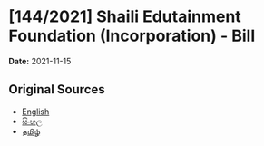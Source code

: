 # [144/2021] Shaili Edutainment Foundation (Incorporation) - Bill

**Date:** 2021-11-15

## Original Sources

- [English](https://documents.gov.lk/view/bills/2021/11/144-2021_E.pdf)
- [සිංහල](https://documents.gov.lk/view/bills/2021/11/144-2021_S.pdf)
- [தமிழ்](https://documents.gov.lk/view/bills/2021/11/144-2021_T.pdf)
